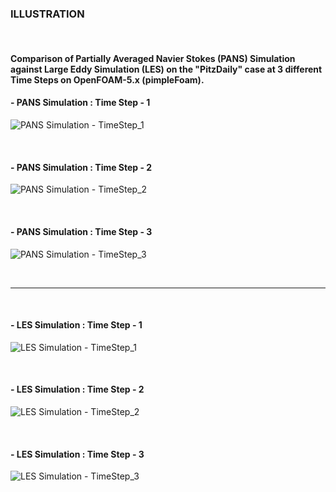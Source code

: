 ### ILLUSTRATION

<br>

#### Comparison of Partially Averaged Navier Stokes (PANS) Simulation against Large Eddy Simulation (LES) on the "PitzDaily" case at 3 different Time Steps on OpenFOAM-5.x (pimpleFoam).

#### - PANS Simulation : Time Step - 1

![PANS Simulation - TimeStep_1](https://github.com/user-attachments/assets/c1e55489-8ab6-47ad-a9f0-f20adbfa3721)

<br>

#### - PANS Simulation : Time Step - 2

![PANS Simulation - TimeStep_2](https://github.com/user-attachments/assets/02005265-3f0b-42ce-b500-aa270c900d5f)

<br>

#### - PANS Simulation : Time Step - 3

![PANS Simulation - TimeStep_3](https://github.com/user-attachments/assets/77e41256-6a59-481a-9af0-7eb74ea498fc)

<br>
<hr>
<br>

#### - LES Simulation : Time Step - 1

![LES Simulation - TimeStep_1](https://github.com/user-attachments/assets/b40f6d09-c0e3-442a-8c4f-162c07217271)

<br>

#### - LES Simulation : Time Step - 2

![LES Simulation - TimeStep_2](https://github.com/user-attachments/assets/f5ef17e0-a2ee-4996-927f-6c894ae559c4)

<br>

#### - LES Simulation : Time Step - 3

![LES Simulation - TimeStep_3](https://github.com/user-attachments/assets/614bb2a5-ffa1-41d5-a8e3-a0256465667e)
